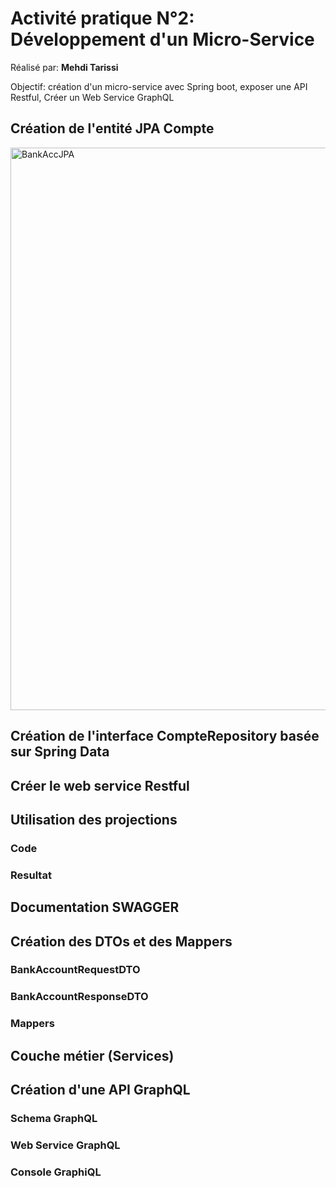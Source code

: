 # Activité pratique N°2: Développement d'un Micro-Service

Réalisé par: **Mehdi Tarissi**

Objectif: création d'un micro-service avec Spring boot, exposer une API Restful, Créer un Web Service GraphQL

## Création de l'entité JPA Compte

<img width="900" alt="BankAccJPA" src="https://github.com/user-attachments/assets/4cccc9c6-17bb-4270-9c9c-52053a7fc9c5" />

## Création de l'interface CompteRepository basée sur Spring Data



## Créer le web service Restful



## Utilisation des projections

### Code 


### Resultat



## Documentation SWAGGER



## Création des DTOs et des Mappers

### BankAccountRequestDTO



### BankAccountResponseDTO



### Mappers



## Couche métier (Services)


## Création d'une API GraphQL

### Schema GraphQL


### Web Service GraphQL



### Console GraphiQL


